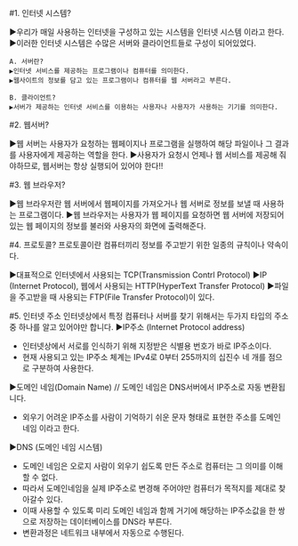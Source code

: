 #1. 인터넷 시스템?

▶우리가 매일 사용하는 인터넷을 구성하고 있는 시스템을 인터넷 시스템 이라고 한다.
▶이러한 인터넷 시스템은 수많은 서버와 클라이언트들로 구성이 되어있었다.
	
	A. 서버란?
	▶인터넷 서비스를 제공하는 프로그램이나 컴퓨터를 의미한다.
	▶웹사이트의 정보를 담고 있는 프로그램이나 컴퓨터를 웹 서버라고 부른다.

	B. 클라이언트?
	▶서버가 제공하는 인터넷 서비스를 이용하는 사용자나 사용자가 사용하는 기기를 의미한다.



#2. 웹서버?

▶웹 서버는 사용자가 요청하는 웹페이지나 프로그램을 실행하여 해당 파일이나 그 결과를 사용자에게 제공하는 역할을 한다.
▶사용자가 요청시 언제나 웹 서비스를 제공해 줘야하므로, 웹서버는 항상 실행되어 있어야 한다!!

#3. 웹 브라우저?

▶웹 브라우저란 웹 서버에서 웹페이지를 가져오거나 웹 서버로 정보를 보낼 때 사용하는 프로그램이다.
▶웹 브라우저는 사용자가 웹 페이지를 요청하면 웹 서버에 저장되어있는 웹 페이지의 정보를 불러와 사용자의 화면에 출력해준다.



#4. 프로토콜?
프로토콜이란 컴퓨터끼리 정보를 주고받기 위한 일종의 규칙이나 약속이다.

▶대표적으로 인터넷에서 사용되는 TCP(Transmission Contrl Protocol)
▶IP (Internet Protocol), 웹에서 사용되는 HTTP(HyperText Transfer Protocol)
▶파일을 주고받을 때 사용되는 FTP(File Transfer Protocol)이 있다.

#5. 인터넷 주소
인터넷상에서 특정 컴퓨터나 서버를 찾기 위해서는 두가지 타입의 주소중 하나를 알고 있어야만 합니다.
▶IP주소 (Internet Protocol address)
- 인터넷상에서 서로를 인식하기 위해 지정받은 식별용 번호가 바로 IP주소이다.
- 현재 사용되고 있는 IP주소 체계는 IPv4로 0부터 255까지의 십진수 네 개를 점으로 구분하여 사용한다.

▶도메인 네임(Domain Name) // 도메인 네임은 DNS서버에서 IP주소로 자동 변환됩니다.
- 외우기 어려운 IP주소를 사람이 기억하기 쉬운 문자 형태로 표현한 주소를 도메인 네임 이라고 한다.

▶DNS (도메인 네임 시스템)
- 도메인 네임은 오로지 사람이 외우기 쉽도록 만든 주소로 컴퓨터는 그 의미를 이해할 수 없다.
- 따라서 도메인네임을 실제 IP주소로 변경해 주어야만 컴퓨터가 목적지를 제대로 찾아갈수 있다.
- 이때 사용할 수 있도록 미리 도메인 네임과 함께 거기에 해당하는 IP주소값을 한 쌍으로 저장하는 데이터베이스를 DNS라 부른다.
- 변환과정은 네트워크 내부에서 자동으로 수행된다.
